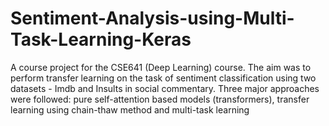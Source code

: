 # Sentiment-Analysis-using-Multi-Task-Learning-Keras
A course project for the CSE641 (Deep Learning) course. The aim was to perform transfer learning on the task of sentiment classification
using two datasets - Imdb and Insults in social commentary. Three major approaches were followed: pure self-attention based models (transformers), transfer learning using chain-thaw method and multi-task learning
